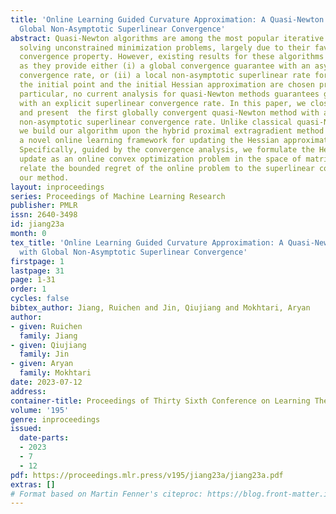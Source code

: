 ```yaml
---
title: 'Online Learning Guided Curvature Approximation: A Quasi-Newton Method with
  Global Non-Asymptotic Superlinear Convergence'
abstract: Quasi-Newton algorithms are among the most popular iterative methods for
  solving unconstrained minimization problems, largely due to their favorable superlinear
  convergence property. However, existing results for these algorithms are limited
  as they provide either (i) a global convergence guarantee with an asymptotic superlinear
  convergence rate, or (ii) a local non-asymptotic superlinear rate for the case that
  the initial point and the initial Hessian approximation are chosen properly. In
  particular, no current analysis for quasi-Newton methods guarantees global convergence
  with an explicit superlinear convergence rate. In this paper, we close this gap
  and present  the first globally convergent quasi-Newton method with an explicit
  non-asymptotic superlinear convergence rate. Unlike classical quasi-Newton methods,
  we build our algorithm upon the hybrid proximal extragradient method and propose
  a novel online learning framework for updating the Hessian approximation matrices.
  Specifically, guided by the convergence analysis, we formulate the Hessian approximation
  update as an online convex optimization problem in the space of matrices, and we
  relate the bounded regret of the online problem to the superlinear convergence of
  our method.
layout: inproceedings
series: Proceedings of Machine Learning Research
publisher: PMLR
issn: 2640-3498
id: jiang23a
month: 0
tex_title: 'Online Learning Guided Curvature Approximation: A Quasi-Newton Method
  with Global Non-Asymptotic Superlinear Convergence'
firstpage: 1
lastpage: 31
page: 1-31
order: 1
cycles: false
bibtex_author: Jiang, Ruichen and Jin, Qiujiang and Mokhtari, Aryan
author:
- given: Ruichen
  family: Jiang
- given: Qiujiang
  family: Jin
- given: Aryan
  family: Mokhtari
date: 2023-07-12
address: 
container-title: Proceedings of Thirty Sixth Conference on Learning Theory
volume: '195'
genre: inproceedings
issued:
  date-parts:
  - 2023
  - 7
  - 12
pdf: https://proceedings.mlr.press/v195/jiang23a/jiang23a.pdf
extras: []
# Format based on Martin Fenner's citeproc: https://blog.front-matter.io/posts/citeproc-yaml-for-bibliographies/
---
```

